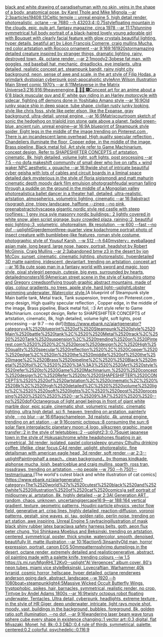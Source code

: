 [black and white drawing of paradise](https://www.ebank.nz/aiartgenerator?category=black%2520and%2520white%2520drawing%2520of%2520paradise)[human with no skin, veins in the shape of a body, anatomical pose, by Karel Thole and Mike Mignola --ar 2:3](https://www.ebank.nz/aiartgenerator?category=human%2520with%2520no%2520skin%2C%2520veins%2520in%2520the%2520shape%2520of%2520a%2520body%2C%2520anatomical%2520pose%2C%2520by%2520Karel%2520Thole%2520and%2520Mike%2520Mignola%2520--ar%25202%3A3)[particles](https://www.ebank.nz/aiartgenerator?category=particles)[1940](https://www.ebank.nz/aiartgenerator?category=1940)[8:13](https://www.ebank.nz/aiartgenerator?category=8%3A13)[Celtic temple :: unreal engine 5, high detail render, photorealistic, octane --w 7680 --h 4320](https://www.ebank.nz/aiartgenerator?category=Celtic%2520temple%2520%3A%3A%2520unreal%2520engine%25205%2C%2520high%2520detail%2520render%2C%2520photorealistic%2C%2520octane%2520--w%25207680%2520--h%25204320)[3:4](https://www.ebank.nz/aiartgenerator?category=3%3A4)[::0.75](https://www.ebank.nz/aiartgenerator?category=%3A%3A0.75)[style](https://www.ebank.nz/aiartgenerator?category=style)[floating mountain in the clouds, epic, pulp art, fantasy magazine, circa 1978 --ar 11:17](https://www.ebank.nz/aiartgenerator?category=floating%2520mountain%2520in%2520the%2520clouds%2C%2520epic%2C%2520pulp%2520art%2C%2520fantasy%2520magazine%2C%2520circa%25201978%2520--ar%252011%3A17)[stunning symmetrical full body portrait of a black-haired lovely young adorable girl with Bouquet  with clearly facial feature with glow crystals,beautiful lighting, hyper details, beatiful art by Lêon François Comerre, craig mullins,Mucha, red color,artstation,with Rococo ornament --ar 9:16](https://www.ebank.nz/aiartgenerator?category=stunning%2520symmetrical%2520full%2520body%2520portrait%2520of%2520a%2520black-haired%2520lovely%2520young%2520adorable%2520girl%2520with%2520Bouquet%2520%2520with%2520clearly%2520facial%2520feature%2520with%2520glow%2520crystals%2Cbeautiful%2520lighting%2C%2520hyper%2520details%2C%2520beatiful%2520art%2520by%2520L%C3%AAon%2520Fran%C3%A7ois%2520Comerre%2C%2520craig%2520mullins%2CMucha%2C%2520red%2520color%2Cartstation%2Cwith%2520Rococo%2520ornament%2520--ar%25209%3A16)[9:16](https://www.ebank.nz/aiartgenerator?category=9%3A16)[1920](https://www.ebank.nz/aiartgenerator?category=1920)[storm](https://www.ebank.nz/aiartgenerator?category=storm)[amazing detailed creature inspired by stranger things, dramatic lighting, rainy, destroyed town, 4k, octane render, —ar 2:1](https://www.ebank.nz/aiartgenerator?category=amazing%2520detailed%2520creature%2520inspired%2520by%2520stranger%2520things%2C%2520dramatic%2520lighting%2C%2520rainy%2C%2520destroyed%2520town%2C%25204k%2C%2520octane%2520render%2C%2520%E2%80%94ar%25202%3A1)[moody](https://www.ebank.nz/aiartgenerator?category=moody)[2:3](https://www.ebank.nz/aiartgenerator?category=2%3A3)[obese fat man, with goggles, red baseball hat, mechanic, dreadlocks, eye implants, ultra detailed, realistic concept art. steampunk bandit, rainy night city background, neon, sense of awe and scale, in the art style of Filip Hodas, a grimdark dystopian cyberpunk post-apocalyptic style](https://www.ebank.nz/aiartgenerator?category=obese%2520fat%2520man%2C%2520with%2520goggles%2C%2520red%2520baseball%2520hat%2C%2520mechanic%2C%2520dreadlocks%2C%2520eye%2520implants%2C%2520ultra%2520detailed%2C%2520realistic%2520concept%2520art.%2520steampunk%2520bandit%2C%2520rainy%2520night%2520city%2520background%2C%2520neon%2C%2520sense%2520of%2520awe%2520and%2520scale%2C%2520in%2520the%2520art%2520style%2520of%2520Filip%2520Hodas%2C%2520a%2520grimdark%2520dystopian%2520cyberpunk%2520post-apocalyptic%2520style)[Ann Wilson illustration Main Street comic 1970’s --ar 8:11](https://www.ebank.nz/aiartgenerator?category=Ann%2520Wilson%2520illustration%2520Main%2520Street%2520comic%25201970%E2%80%99s%2520--ar%25208%3A11)[Metaverse in the Matrix Universe](https://www.ebank.nz/aiartgenerator?category=Metaverse%2520in%2520the%2520Matrix%2520Universe)[3:2](https://www.ebank.nz/aiartgenerator?category=3%3A2)[16:9](https://www.ebank.nz/aiartgenerator?category=16%3A9)[16:9](https://www.ebank.nz/aiartgenerator?category=16%3A9)[heaven](https://www.ebank.nz/aiartgenerator?category=heaven)[engine,](https://www.ebank.nz/aiartgenerator?category=engine%2C)[🙏 🧙‍♂️ 🎆](https://www.ebank.nz/aiartgenerator?category=%F0%9F%99%8F%2520%F0%9F%A7%99%E2%80%8D%E2%99%82%EF%B8%8F%2520%F0%9F%8E%86)[Concept art for an anime about a 6'8 black muscular guy and 6' white guy riding in an Harley motorcycle with sidecar, fighting off demons done in Yoshitako Amano style --ar 16:9](https://www.ebank.nz/aiartgenerator?category=Concept%2520art%2520for%2520an%2520anime%2520about%2520a%25206%278%2520black%2520muscular%2520guy%2520and%25206%27%2520white%2520guy%2520riding%2520in%2520an%2520Harley%2520motorcycle%2520with%2520sidecar%2C%2520fighting%2520off%2520demons%2520done%2520in%2520Yoshitako%2520Amano%2520style%2520--ar%252016%3A9)[Old junky space ship in deep space, tube shape, civilian rusty junky looking, style like chris foss, style like peter elson, like the Expanse, gray background, ultra-detail, unreal engine, --ar 16:9](https://www.ebank.nz/aiartgenerator?category=Old%2520junky%2520space%2520ship%2520in%2520deep%2520space%2C%2520tube%2520shape%2C%2520civilian%2520rusty%2520junky%2520looking%2C%2520style%2520like%2520chris%2520foss%2C%2520style%2520like%2520peter%2520elson%2C%2520like%2520the%2520Expanse%2C%2520gray%2520background%2C%2520ultra-detail%2C%2520unreal%2520engine%2C%2520--ar%252016%3A9)[Matrix](https://www.ebank.nz/aiartgenerator?category=Matrix)[courtroom sketch of sonic the hedgehog on trial](https://www.ebank.nz/aiartgenerator?category=courtroom%2520sketch%2520of%2520sonic%2520the%2520hedgehog%2520on%2520trial)[old iron stone gate above a planet, faded green-blue, ancient ruin, unreal engine—ar 16:9](https://www.ebank.nz/aiartgenerator?category=old%2520iron%2520stone%2520gate%2520above%2520a%2520planet%2C%2520faded%2520green-blue%2C%2520ancient%2520ruin%2C%2520unreal%2520engine%E2%80%94ar%252016%3A9)[A blueprint of Steampunk style spider,   Eight legs in the middle of the image,trending on Pinterest.com  , There is an incandescent lamp overhead, High quality specular reflection ,  Chandeliers illuminate the floor, Copper  edge, in the middle of the image, Brass pipeline,  Black metal foil,  Art style refer to Game Machinarium.  concept design, Refer to SHAPESHIFTER CONCEPTS  of artstation, cinematic,  8k, high detailed,  volume light,  soft lights,  post processing    --ar 7:5   --no dof](https://www.ebank.nz/aiartgenerator?category=A%2520blueprint%2520of%2520Steampunk%2520style%2520spider%2C%2520%2520%2520Eight%2520legs%2520in%2520the%2520middle%2520of%2520the%2520image%2Ctrending%2520on%2520Pinterest.com%2520%2520%2C%2520There%2520is%2520an%2520incandescent%2520lamp%2520overhead%2C%2520High%2520quality%2520specular%2520reflection%2520%2C%2520%2520Chandeliers%2520illuminate%2520the%2520floor%2C%2520Copper%2520%2520edge%2C%2520in%2520the%2520middle%2520of%2520the%2520image%2C%2520Brass%2520pipeline%2C%2520%2520Black%2520metal%2520foil%2C%2520%2520Art%2520style%2520refer%2520to%2520Game%2520Machinarium.%2520%2520concept%2520design%2C%2520Refer%2520to%2520SHAPESHIFTER%2520CONCEPTS%2520%2520of%2520artstation%2C%2520cinematic%2C%2520%25208k%2C%2520high%2520detailed%2C%2520%2520volume%2520light%2C%2520%2520soft%2520lights%2C%2520%2520post%2520processing%2520%2520%2520%2520--ar%25207%3A5%2520%2520%2520--no%2520dof)[a makeshift community of small deer who live on rafts + wind waker NPC aesthetic + gouache --ar 16:9](https://www.ebank.nz/aiartgenerator?category=a%2520makeshift%2520community%2520of%2520small%2520deer%2520who%2520live%2520on%2520rafts%2520%2B%2520wind%2520waker%2520NPC%2520aesthetic%2520%2B%2520gouache%2520--ar%252016%3A9)[wide shot of intricate beautiful cyber geisha with lots of cables and circuit boards in a liminal space detailed dark mysterious in the style of floria sigismondi and matt mahurin cinematic depth moody dark film emulsion photograph](https://www.ebank.nz/aiartgenerator?category=wide%2520shot%2520of%2520intricate%2520beautiful%2520cyber%2520geisha%2520with%2520lots%2520of%2520cables%2520and%2520circuit%2520boards%2520in%2520a%2520liminal%2520space%2520detailed%2520dark%2520mysterious%2520in%2520the%2520style%2520of%2520floria%2520sigismondi%2520and%2520matt%2520mahurin%2520cinematic%2520depth%2520moody%2520dark%2520film%2520emulsion%2520photograph)[feudal woman falling through a puddle on the ground in the middle of a Mongolian valley photorealistic](https://www.ebank.nz/aiartgenerator?category=feudal%2520woman%2520falling%2520through%2520a%2520puddle%2520on%2520the%2520ground%2520in%2520the%2520middle%2520of%2520a%2520Mongolian%2520valley%2520photorealistic)[a ballet dancer in a theater hall, detailed, ultra-realistic, artstation, atmospherics, volumetric lighting, cinematic --ar 16:9](https://www.ebank.nz/aiartgenerator?category=a%2520ballet%2520dancer%2520in%2520a%2520theater%2520hall%2C%2520detailed%2C%2520ultra-realistic%2C%2520artstation%2C%2520atmospherics%2C%2520volumetric%2520lighting%2C%2520cinematic%2520--ar%252016%3A9)[abstract risograph zine, trippy landscape, halftone --zineq --no pink, green](https://www.ebank.nz/aiartgenerator?category=abstract%2520risograph%2520zine%2C%2520trippy%2520landscape%2C%2520halftone%2520--zineq%2520--no%2520pink%2C%2520green)[abstract](https://www.ebank.nz/aiartgenerator?category=abstract)[cityscape](https://www.ebank.nz/aiartgenerator?category=cityscape)[a gigantic nordic style red castle with steep rooflines:: 1 grey inca syle masonry nordic buildings:: 2 lightly covered in white snow, alien script signage, busy crowded plaza, raining::2, beautiful epic lighting::3, volumetric, photorealism, 8k resolution, --w 600 --fast --no dof --uplight](https://www.ebank.nz/aiartgenerator?category=a%2520gigantic%2520nordic%2520style%2520red%2520castle%2520with%2520steep%2520rooflines%3A%3A%25201%2520grey%2520inca%2520syle%2520masonry%2520nordic%2520buildings%3A%3A%25202%2520lightly%2520covered%2520in%2520white%2520snow%2C%2520alien%2520script%2520signage%2C%2520busy%2520crowded%2520plaza%2C%2520raining%3A%3A2%2C%2520beautiful%2520epic%2520lighting%3A%3A3%2C%2520volumetric%2C%2520photorealism%2C%25208k%2520resolution%2C%2520--w%2520600%2520--fast%2520--no%2520dof%2520--uplight)[Giger](https://www.ebank.nz/aiartgenerator?category=Giger)[demon](https://www.ebank.nz/aiartgenerator?category=demon)[three-quarter view kodachrome portrait photo of insect creature with bumblebee-like features, roman style costume, photographic style of Yousuf Karsh, --w 512 --h 640](https://www.ebank.nz/aiartgenerator?category=three-quarter%2520view%2520kodachrome%2520portrait%2520photo%2520of%2520insect%2520creature%2520with%2520bumblebee-like%2520features%2C%2520roman%2520style%2520costume%2C%2520photographic%2520style%2520of%2520Yousuf%2520Karsh%2C%2520--w%2520512%2520--h%2520640)[mystery」](https://www.ebank.nz/aiartgenerator?category=mystery%E3%80%8D)[eyeball](https://www.ebank.nz/aiartgenerator?category=eyeball)[aged asian male, long beard, large nose, happy, portrait, headshot by Robert McGinnis, Craig Mullins --ar 2:3](https://www.ebank.nz/aiartgenerator?category=aged%2520asian%2520male%2C%2520long%2520beard%2C%2520large%2520nose%2C%2520happy%2C%2520portrait%2C%2520headshot%2520by%2520Robert%2520McGinnis%2C%2520Craig%2520Mullins%2520--ar%25202%3A3)[abandoned bmw z3 in the desert by jon McCoy, sunset, cinematic, cinematic lighting, photorealistic, hyperdetailed 3D matte painting, iridescent, deviantart, trending on artstation, concept art --ar 16:9](https://www.ebank.nz/aiartgenerator?category=abandoned%2520bmw%2520z3%2520in%2520the%2520desert%2520by%2520jon%2520McCoy%2C%2520sunset%2C%2520cinematic%2C%2520cinematic%2520lighting%2C%2520photorealistic%2C%2520hyperdetailed%25203D%2520matte%2520painting%2C%2520iridescent%2C%2520deviantart%2C%2520trending%2520on%2520artstation%2C%2520concept%2520art%2520--ar%252016%3A9)[](https://www.ebank.nz/aiartgenerator?category=)[a cute soap man in a fantasy world with sword and magic, toon style, pixal style](https://www.ebank.nz/aiartgenerator?category=a%2520cute%2520soap%2520man%2520in%2520a%2520fantasy%2520world%2520with%2520sword%2520and%2520magic%2C%2520toon%2520style%2C%2520pixal%2520style)[girl penguin,  cutesie, big eyes, surrounded by hearts, detailed](https://www.ebank.nz/aiartgenerator?category=girl%2520penguin%2C%2520%2520cutesie%2C%2520big%2520eyes%2C%2520surrounded%2520by%2520hearts%2C%2520detailed)[monsters](https://www.ebank.nz/aiartgenerator?category=monsters)[16:9](https://www.ebank.nz/aiartgenerator?category=16%3A9)[American street scene in the style of katsuhiro otomo and Gregory crewdson](https://www.ebank.nz/aiartgenerator?category=American%2520street%2520scene%2520in%2520the%2520style%2520of%2520katsuhiro%2520otomo%2520and%2520Gregory%2520crewdson)[flying trough graphic abstract mountains, made of glas, colour gradients, no trees, apple style, hard light](https://www.ebank.nz/aiartgenerator?category=flying%2520trough%2520graphic%2520abstract%2520mountains%2C%2520made%2520of%2520glas%2C%2520colour%2520gradients%2C%2520no%2520trees%2C%2520apple%2520style%2C%2520hard%2520light)[--uplight](https://www.ebank.nz/aiartgenerator?category=--uplight)[Lobster swimming underwater. Watercolor style.](https://www.ebank.nz/aiartgenerator?category=Lobster%2520swimming%2520underwater.%2520Watercolor%2520style.)[A blueprint of Steampunk style Main battle tank,  Metal track,  Tank suspension, trending on Pinterest.com  , prop design, High quality specular reflection , Copper  edge, in the middle of the image, Brass pipeline,  Black metal foil,  ::3  Art style refer to Game Machinarium.  concept design, Refer to SHAPESHIFTER CONCEPTS  of artstation, cinematic,  8k, high detailed,  volume light,  soft lights,  post processing    --ar 9:7   --no dof](https://www.ebank.nz/aiartgenerator?category=A%2520blueprint%2520of%2520Steampunk%2520style%2520Main%2520battle%2520tank%2C%2520%2520Metal%2520track%2C%2520%2520Tank%2520suspension%2C%2520trending%2520on%2520Pinterest.com%2520%2520%2C%2520prop%2520design%2C%2520High%2520quality%2520specular%2520reflection%2520%2C%2520Copper%2520%2520edge%2C%2520in%2520the%2520middle%2520of%2520the%2520image%2C%2520Brass%2520pipeline%2C%2520%2520Black%2520metal%2520foil%2C%2520%2520%3A%3A3%2520%2520Art%2520style%2520refer%2520to%2520Game%2520Machinarium.%2520%2520concept%2520design%2C%2520Refer%2520to%2520SHAPESHIFTER%2520CONCEPTS%2520%2520of%2520artstation%2C%2520cinematic%2C%2520%25208k%2C%2520high%2520detailed%2C%2520%2520volume%2520light%2C%2520%2520soft%2520lights%2C%2520%2520post%2520processing%2520%2520%2520%2520--ar%25209%3A7%2520%2520%2520--no%2520dof)[Octane](https://www.ebank.nz/aiartgenerator?category=Octane)[group of light angel beings in front of giant white marble door, epic scale, cinematic shot, volumetric realistic, cinematic lighting, ultra high detail, sci fi, heaven, trending on arstation, painterly style, --no blur --ar 16:6](https://www.ebank.nz/aiartgenerator?category=group%2520of%2520light%2520angel%2520beings%2520in%2520front%2520of%2520giant%2520white%2520marble%2520door%2C%2520epic%2520scale%2C%2520cinematic%2520shot%2C%2520volumetric%2520realistic%2C%2520cinematic%2520lighting%2C%2520ultra%2520high%2520detail%2C%2520sci%2520fi%2C%2520heaven%2C%2520trending%2520on%2520arstation%2C%2520painterly%2520style%2C%2520--no%2520blur%2520--ar%252016%3A6)[flags](https://www.ebank.nz/aiartgenerator?category=flags)[chameleon, 3d realistic, 4k, unreal engine, trending on art station --ar 9:16](https://www.ebank.nz/aiartgenerator?category=chameleon%2C%25203d%2520realistic%2C%25204k%2C%2520unreal%2520engine%2C%2520trending%2520on%2520art%2520station%2520--ar%25209%3A16)[cosmic octopus::8 consuming the sun::6 solar flare intergalactic planetary moon::4 logo, silkscreen graphic, image transfer::2 in the style of teletubbies::2 --uplight](https://www.ebank.nz/aiartgenerator?category=cosmic%2520octopus%3A%3A8%2520consuming%2520the%2520sun%3A%3A6%2520solar%2520flare%2520intergalactic%2520planetary%2520moon%3A%3A4%2520logo%2C%2520silkscreen%2520graphic%2C%2520image%2520transfer%3A%3A2%2520in%2520the%2520style%2520of%2520teletubbies%3A%3A2%2520--uplight)[2:3](https://www.ebank.nz/aiartgenerator?category=2%3A3)[::0.75](https://www.ebank.nz/aiartgenerator?category=%3A%3A0.75)[quiet japanese town in the style of Hokusai](https://www.ebank.nz/aiartgenerator?category=quiet%2520japanese%2520town%2520in%2520the%2520style%2520of%2520Hokusai)[chrome white headphones,floating in air, symetrical, 3d render, isolated, pastel colors](https://www.ebank.nz/aiartgenerator?category=chrome%2520white%2520headphones%2Cfloating%2520in%2520air%2C%2520symetrical%2C%25203d%2520render%2C%2520isolated%2C%2520pastel%2520colors)[sleepy grumpy Cthulhu drinking coffee, lifelike, clear focus,C4d render, uplight, photorealistic, fine details](https://www.ebank.nz/aiartgenerator?category=sleepy%2520grumpy%2520Cthulhu%2520drinking%2520coffee%2C%2520lifelike%2C%2520clear%2520focus%2CC4d%2520render%2C%2520uplight%2C%2520photorealistic%2C%2520fine%2520details)[man with american eagle head, 3d render, soft render --ar 2:3](https://www.ebank.nz/aiartgenerator?category=man%2520with%2520american%2520eagle%2520head%2C%25203d%2520render%2C%2520soft%2520render%2520--ar%25202%3A3)[--uplight](https://www.ebank.nz/aiartgenerator?category=--uplight)[Paintings](https://www.ebank.nz/aiartgenerator?category=Paintings)[half a peach，clean background，by thomas kindkade, alphonse mucha, loish, beatriceblue and craig mullins, sparth, ross tran, rossdraws, trending on artstation, --no people --w 750 --h 750](https://www.ebank.nz/aiartgenerator?category=half%2520a%2520peach%EF%BC%8Cclean%2520background%EF%BC%8Cby%2520thomas%2520kindkade%2C%2520alphonse%2520mucha%2C%2520loish%2C%2520beatriceblue%2520and%2520craig%2520mullins%2C%2520sparth%2C%2520ross%2520tran%2C%2520rossdraws%2C%2520trending%2520on%2520artstation%2C%2520--no%2520people%2520--w%2520750%2520--h%2520750)[1](https://www.ebank.nz/aiartgenerator?category=1)[--test](https://www.ebank.nz/aiartgenerator?category=--test)[marijuana.](https://www.ebank.nz/aiartgenerator?category=marijuana.)[The world's cutest black and white illustration of cat comics](https://www.ebank.nz/aiartgenerator?category=The%2520world%27s%2520cutest%2520black%2520and%2520white%2520illustration%2520of%2520cat%2520comics)[a self portrait of midjourney ai, artstation, 8k, highly detailed --ar 2:3](https://www.ebank.nz/aiartgenerator?category=a%2520self%2520portrait%2520of%2520midjourney%2520ai%2C%2520artstation%2C%25208k%2C%2520highly%2520detailed%2520--ar%25202%3A3)[AI Generation ART , random, chaos, unknown, uncertain](https://www.ebank.nz/aiartgenerator?category=AI%2520Generation%2520ART%2520%2C%2520random%2C%2520chaos%2C%2520unknown%2C%2520uncertain)[giger](https://www.ebank.nz/aiartgenerator?category=giger)[cape](https://www.ebank.nz/aiartgenerator?category=cape)[16:9](https://www.ebank.nz/aiartgenerator?category=16%3A9)[—ar 188:164 vertical gradient, texture, geometric patterns, Houdini particle physics, vector flow field, generative art, crisp lines, highly detailed, reaction-diffusion, voronoi patterns, gestalt, sine waves, pi, tau, golden ratio, perlin noise, trending on art station, awe inspiring, Unreal Engine 5 raytracing](https://www.ebank.nz/aiartgenerator?category=%E2%80%94ar%2520188%3A164%2520vertical%2520gradient%2C%2520texture%2C%2520geometric%2520patterns%2C%2520Houdini%2520particle%2520physics%2C%2520vector%2520flow%2520field%2C%2520generative%2520art%2C%2520crisp%2520lines%2C%2520highly%2520detailed%2C%2520reaction-diffusion%2C%2520voronoi%2520patterns%2C%2520gestalt%2C%2520sine%2520waves%2C%2520pi%2C%2520tau%2C%2520golden%2520ratio%2C%2520perlin%2520noise%2C%2520trending%2520on%2520art%2520station%2C%2520awe%2520inspiring%2C%2520Unreal%2520Engine%25205%2520raytracing)[illustration of mask black shiny rubber latex baraclava safety harness belts, goth, aeon flux peter chung, Yoji Shinkawa Moebius and Beksinski. trending on artstation, centered, symmetrical, poster, thick smoke, watercolor, smooth, denoised, beautifully lit, matte illustration --ar 10:16](https://www.ebank.nz/aiartgenerator?category=illustration%2520of%2520mask%2520black%2520shiny%2520rubber%2520latex%2520baraclava%2520safety%2520harness%2520belts%2C%2520goth%2C%2520aeon%2520flux%2520peter%2520chung%2C%2520Yoji%2520Shinkawa%2520Moebius%2520and%2520Beksinski.%2520trending%2520on%2520artstation%2C%2520centered%2C%2520symmetrical%2C%2520poster%2C%2520thick%2520smoke%2C%2520watercolor%2C%2520smooth%2C%2520denoised%2C%2520beautifully%2520lit%2C%2520matte%2520illustration%2520--ar%252010%3A16)[action](https://www.ebank.nz/aiartgenerator?category=action)[5:3](https://www.ebank.nz/aiartgenerator?category=5%3A3)[insanity](https://www.ebank.nz/aiartgenerator?category=insanity)[Old man, horror expression, portrait, canon EOS 50mm](https://www.ebank.nz/aiartgenerator?category=Old%2520man%2C%2520horror%2520expression%2C%2520portrait%2C%2520canon%2520EOS%252050mm)[patterns](https://www.ebank.nz/aiartgenerator?category=patterns)[shrimp dumplings in the desert, octane render, extremely detailed and realistic](https://www.ebank.nz/aiartgenerator?category=shrimp%2520dumplings%2520in%2520the%2520desert%2C%2520octane%2520render%2C%2520extremely%2520detailed%2520and%2520realistic)[generative, abstract, oil painting made with a palette knife, trending colours --iw 1.5 <https://s.mj.run/MgnRHLT2Kv0>](https://www.ebank.nz/aiartgenerator?category=generative%2C%2520abstract%2C%2520oil%2520painting%2520made%2520with%2520a%2520palette%2520knife%2C%2520trending%2520colours%2520--iw%25201.5%2520%3Chttps%3A//s.mj.run/MgnRHLT2Kv0%3E)[--uplight](https://www.ebank.nz/aiartgenerator?category=--uplight)["AI Vergences" album cover, 80's neon tubes, miami vice style](https://www.ebank.nz/aiartgenerator?category=%22AI%2520Vergences%22%2520album%2520cover%2C%252080%27s%2520neon%2520tubes%2C%2520miami%2520vice%2520style)[Beksinski, Lovecraftian, Warhammer 40k tyranid, cosmic horror, hellscape, hyper detailed, octane render](https://www.ebank.nz/aiartgenerator?category=Beksinski%2C%2520Lovecraftian%2C%2520Warhammer%252040k%2520tyranid%2C%2520cosmic%2520horror%2C%2520hellscape%2C%2520hyper%2520detailed%2C%2520octane%2520render)[wes anderson going dark, abstract, landscape --w 1920 --h 1080](https://www.ebank.nz/aiartgenerator?category=wes%2520anderson%2520going%2520dark%2C%2520abstract%2C%2520landscape%2520--w%25201920%2520--h%25201080)[boat+steampunk](https://www.ebank.nz/aiartgenerator?category=boat%2Bsteampunk)[light](https://www.ebank.nz/aiartgenerator?category=light)[4:5](https://www.ebank.nz/aiartgenerator?category=4%3A5)[Massive Wicked Occult Butterfly Wings, tryptophobic, spikes, hair, barnacles, symmetrical, realistic render, no crop, Tintype by Andel Adams 1800s --ar 16:9](https://www.ebank.nz/aiartgenerator?category=Massive%2520Wicked%2520Occult%2520Butterfly%2520Wings%2C%2520tryptophobic%2C%2520spikes%2C%2520hair%2C%2520barnacles%2C%2520symmetrical%2C%2520realistic%2520render%2C%2520no%2520crop%2C%2520Tintype%2520by%2520Andel%2520Adams%25201800s%2520--ar%252016%3A9)[twisty octopus robot floating underwater. Tentacles. Ultra detail, cyberpunk, headlights, extreme texture , in the style of HR Giger, deep underwater, intricate, light rays,movie shot, moody, vast, buildings in the background, bubbles, foreground, 8k, golden ratio,soft illumination, --no dof, --ar 9:16](https://www.ebank.nz/aiartgenerator?category=twisty%2520octopus%2520robot%2520floating%2520underwater.%2520Tentacles.%2520Ultra%2520detail%2C%2520cyberpunk%2C%2520headlights%2C%2520extreme%2520texture%2520%2C%2520in%2520the%2520style%2520of%2520HR%2520Giger%2C%2520deep%2520underwater%2C%2520intricate%2C%2520light%2520rays%2Cmovie%2520shot%2C%2520moody%2C%2520vast%2C%2520buildings%2520in%2520the%2520background%2C%2520bubbles%2C%2520foreground%2C%25208k%2C%2520golden%2520ratio%2Csoft%2520illumination%2C%2520--no%2520dof%2C%2520--ar%25209%3A16)[wandering laser beam wave torus sphere cube every shape in existence changing::1 vector art::0.3 digital, flat Miyazaki, Monet, hd, 8k::0.3 D&D::0.4 rule of thirds, symmetrical, palette, centered:0.2 colorful, psychedelic::0.1](https://www.ebank.nz/aiartgenerator?category=wandering%2520laser%2520beam%2520wave%2520torus%2520sphere%2520cube%2520every%2520shape%2520in%2520existence%2520changing%3A%3A1%2520vector%2520art%3A%3A0.3%2520digital%2C%2520flat%2520Miyazaki%2C%2520Monet%2C%2520hd%2C%25208k%3A%3A0.3%2520D%26D%3A%3A0.4%2520rule%2520of%2520thirds%2C%2520symmetrical%2C%2520palette%2C%2520centered%3A0.2%2520colorful%2C%2520psychedelic%3A%3A0.1)[16:9](https://www.ebank.nz/aiartgenerator?category=16%3A9)